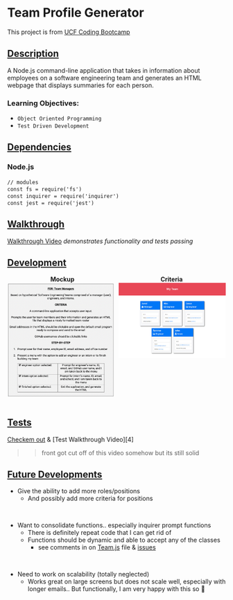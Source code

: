 # Team Profile Generator

This project is from [UCF Coding Bootcamp][1]

## <u>Description</u>

A Node.js command-line application that takes in information about employees on a software engineering team and generates an HTML webpage that displays summaries for each person.
<br>

### Learning Objectives:

- `Object Oriented Programming`<br>
- `Test Driven Development`

## <u>Dependencies</u>

### Node.js <br>

    // modules
    const fs = require('fs')
    const inquirer = require('inquirer')
    const jest = require('jest')

## <u>Walkthrough</u>

[Walkthrough Video][usage] <i>demonstrates functionality and tests passing</i>

## <u>Development</u>

<div style="display: flex; flex-wrap: wrap">
  <div style="width: 100%; display: flex; justify-content: space-around">
    <div><b>Mockup</b></div>
    <div><b>Criteria</b> </div>
  </div>
</div>

<div style="display: flex; justify-content: space-between">
  <img src="./development/criteria.png" alt="criteria" width="49%">
  <img src="./development/mockup.png" alt="mockup" height="50%" width="49%">
</div>
<br>

## <u>Tests</u>

[Checkem out][3]
&
[Test Walkthrough Video][4]
>> front got cut off of this video somehow but its still solid

## <u>Future Developments</u>

* Give the ability to add more roles/positions
  * And possibly add more criteria for positions

<br>

* Want to consolidate functions.. especially inquirer prompt functions
  - There is definitely repeat code that I can get rid of
  - Functions should be dynamic and able to accept any of the classes
    - see comments in on [Team.js][5] file & [issues][6]

<br>

* Need to work on scalability (totally neglected)
  - Works great on large screens but does not scale well, especially with longer emails.. But functionally, I am very happy with this so 🤫

[1]: https://github.com/UCF-Coding-Boot-Camp/UCF-VIRT-BO-FSF-PT-04-2021-U-B/tree/main/10-OOP/02-Challenge
[usage]: https://www.youtube.com/watch?v=spUYy095ViE
[3]: https://github.com/its-jefe/Team-Profile-Generator/tree/main/__tests__
[test]: https://www.youtube.com/watch?v=o7qdDidwnuw
[5]: https://github.com/its-jefe/Team-Profile-Generator/blob/main/lib/Team.js
[6]: https://github.com/its-jefe/Team-Profile-Generator/issues

